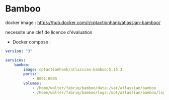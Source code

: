 Bamboo
===================

docker image : https://hub.docker.com/r/cptactionhank/atlassian-bamboo/

necessite une clef de licence d'évaluation

* Docker compose :

```yml
version: "3"

services:
    bamboo:
        image: cptactionhank/atlassian-bamboo:5.15.3
        ports:
            - 8091:8085
        volumes:
            - /home/walter/fabriq/bamboo/data:/var/atlassian/bamboo
            - /home/walter/fabriq/bamboo/logs:/opt/atlassian/bamboo/logs

```
